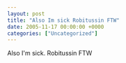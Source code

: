 ```yaml
---
layout: post
title: "Also Im sick Robitussin FTW"
date: 2005-11-17 00:00:00 +0000
categories: ["Uncategorized"]
---
```


Also I'm sick. Robitussin FTW